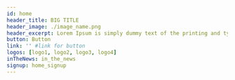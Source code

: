 ```yaml
---
id: home
header_title: BIG TITLE
header_image: ./image_name.png
header_excerpt: Lorem Ipsum is simply dummy text of the printing and typesetting industry. Lorem Ipsum has been the industry's standard dummy text ever since the 1500s, when an unknown printer took a galley of type and scrambled it to make a type specimen book.
button: Button
link: '' #link for button
logos: [logo1, logo2, logo3, logo4]
inTheNews: in_the_news
signup: home_signup
---
```

